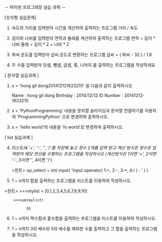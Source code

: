 -- 파이썬 프로그래밍 실습 과제 --

[숫자형 실습문제]

1. 속도와 거리를 입력받아 시간을 계산하여 
출력하는 프로그램	거리 / 속도

2. 길이와 너비를 입력받아 면적과 둘레를 
계산하여 출력하는 프로그램
	면적  = 길이 * 너비
	둘레 = 길이 * 2 + 너비 * 2

3. 화씨 온도를 입력받아 섭씨 온도로 변환하는 
프로그램	 섭씨 = ( 화씨 - 32 ) / 1.8

4. 두 수를 입력받아 덧셈, 뺄셈, 곱셈, 몫, 나머지
를 출력하는 프로그램을 작성하세요


[ 문자열 실습과제 ]
1. s = 'hong gil dong201412121623210' 을 다음과 같이 출력하시오
	
	Name : hong gil dong
	Birthday : 2014/12/12
	ID Number : 20141212-1623210
	
2. s = 'PythonProgramming' 내용을 문자열 슬라이싱과 문자열 
       연결하기를 이용하여   'ProgrammingPython' 으로 변경하여 출력하시오.
   
3. s = 'hello world'의 내용을 'hi world'로 변경하여 출력하시오.




[ list 실습과제 ]

4. 리스트에 '+', '-', '*', '/'를 저장해 놓고 정수 2개를 입력 받고 계산 방식은
   정수로 입력받아 해당 연산을 수행하는 프로그램을 작성하시오
   (계산방식은 1이면 '+', 2이면 '-', 3이면 '*', 4이면 '/')
   
   <힌트> op_select = int( input( 'Input operator( 1:+, 2:-, 3:*, 4:/ ) : ' ) )

5. 1 ~ n까지 합을 출력하는 프로그램을  리스트를 이용하여 작성하시오.

  <힌트>  >>>mylist = [0,1,2,3,4,5,6,7,8,9,10]
	   
   
        >>>sum(mylist)
   
              55
		   
6. 1 ~ n까지 짝수합과 홀수합을 출력하는 프로그램을 리스트를 이용하여 작성하시오.

7. 1 ~ n까지 3의 배수와 5의 배수를 제외한 수를 출력하고 그 합을 출력하는 
프로그램을 작성하시오.
 
